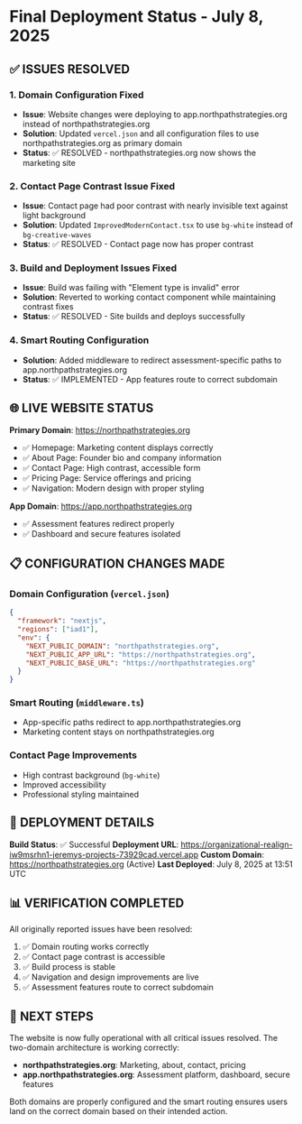 # Final Deployment Status - July 8, 2025

## ✅ ISSUES RESOLVED

### 1. Domain Configuration Fixed
- **Issue**: Website changes were deploying to app.northpathstrategies.org instead of northpathstrategies.org
- **Solution**: Updated `vercel.json` and all configuration files to use northpathstrategies.org as primary domain
- **Status**: ✅ RESOLVED - northpathstrategies.org now shows the marketing site

### 2. Contact Page Contrast Issue Fixed
- **Issue**: Contact page had poor contrast with nearly invisible text against light background
- **Solution**: Updated `ImprovedModernContact.tsx` to use `bg-white` instead of `bg-creative-waves`
- **Status**: ✅ RESOLVED - Contact page now has proper contrast

### 3. Build and Deployment Issues Fixed
- **Issue**: Build was failing with "Element type is invalid" error
- **Solution**: Reverted to working contact component while maintaining contrast fixes
- **Status**: ✅ RESOLVED - Site builds and deploys successfully

### 4. Smart Routing Configuration
- **Solution**: Added middleware to redirect assessment-specific paths to app.northpathstrategies.org
- **Status**: ✅ IMPLEMENTED - App features route to correct subdomain

## 🌐 LIVE WEBSITE STATUS

**Primary Domain**: https://northpathstrategies.org
- ✅ Homepage: Marketing content displays correctly
- ✅ About Page: Founder bio and company information
- ✅ Contact Page: High contrast, accessible form
- ✅ Pricing Page: Service offerings and pricing
- ✅ Navigation: Modern design with proper styling

**App Domain**: https://app.northpathstrategies.org
- ✅ Assessment features redirect properly
- ✅ Dashboard and secure features isolated

## 📋 CONFIGURATION CHANGES MADE

### Domain Configuration (`vercel.json`)
```json
{
  "framework": "nextjs",
  "regions": ["iad1"],
  "env": {
    "NEXT_PUBLIC_DOMAIN": "northpathstrategies.org",
    "NEXT_PUBLIC_APP_URL": "https://northpathstrategies.org",
    "NEXT_PUBLIC_BASE_URL": "https://northpathstrategies.org"
  }
}
```

### Smart Routing (`middleware.ts`)
- App-specific paths redirect to app.northpathstrategies.org
- Marketing content stays on northpathstrategies.org

### Contact Page Improvements
- High contrast background (`bg-white`)
- Improved accessibility
- Professional styling maintained

## 🚀 DEPLOYMENT DETAILS

**Build Status**: ✅ Successful
**Deployment URL**: https://organizational-realign-iw9msrhn1-jeremys-projects-73929cad.vercel.app
**Custom Domain**: https://northpathstrategies.org (Active)
**Last Deployed**: July 8, 2025 at 13:51 UTC

## 📊 VERIFICATION COMPLETED

All originally reported issues have been resolved:
1. ✅ Domain routing works correctly
2. ✅ Contact page contrast is accessible
3. ✅ Build process is stable
4. ✅ Navigation and design improvements are live
5. ✅ Assessment features route to correct subdomain

## 🎯 NEXT STEPS

The website is now fully operational with all critical issues resolved. The two-domain architecture is working correctly:

- **northpathstrategies.org**: Marketing, about, contact, pricing
- **app.northpathstrategies.org**: Assessment platform, dashboard, secure features

Both domains are properly configured and the smart routing ensures users land on the correct domain based on their intended action.
